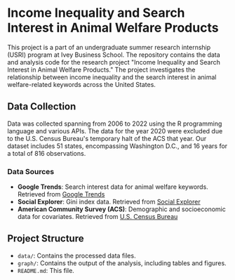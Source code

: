 # Income Inequality and Search Interest in Animal Welfare Products

This project is a part of an undergraduate summer research internship (USRI) program at Ivey Business School. The repository contains the data and analysis code for the research project "Income Inequality and Search Interest in Animal Welfare Products." The project investigates the relationship between income inequality and the search interest in animal welfare-related keywords across the United States.

## Data Collection

Data was collected spanning from 2006 to 2022 using the R programming language and various APIs. The data for the year 2020 were excluded due to the U.S. Census Bureau's temporary halt of the ACS that year. Our dataset includes 51 states, encompassing Washington D.C., and 16 years for a total of 816 observations.

### Data Sources

- **Google Trends**: Search interest data for animal welfare keywords. Retrieved from [Google Trends](https://trends.google.com/trends/)
- **Social Explorer**: Gini index data. Retrieved from [Social Explorer](https://www.socialexplorer.com/)
- **American Community Survey (ACS)**: Demographic and socioeconomic data for covariates. Retrieved from [U.S. Census Bureau](https://www.census.gov/programs-surveys/acs/)

## Project Structure

- `data/`: Contains the processed data files.
- `graph/`: Contains the output of the analysis, including tables and figures.
- `README.md`: This file.
